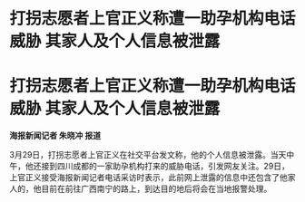 # 打拐志愿者上官正义称遭一助孕机构电话威胁 其家人及个人信息被泄露

# 打拐志愿者上官正义称遭一助孕机构电话威胁 其家人及个人信息被泄露

**海报新闻记者 朱晓冲 报道**

3月29日，打拐志愿者上官正义在社交平台发文称，他的个人信息被泄露。当天中午，他还接到四川成都的一家助孕机构打来的威胁电话，引发网友关注。29日，上官正义接受海报新闻记者电话采访时表示，此前网上泄露的信息中还包含了他家人的，他目前在前往广西南宁的路上，到达目的地后将会在当地报警处理。

